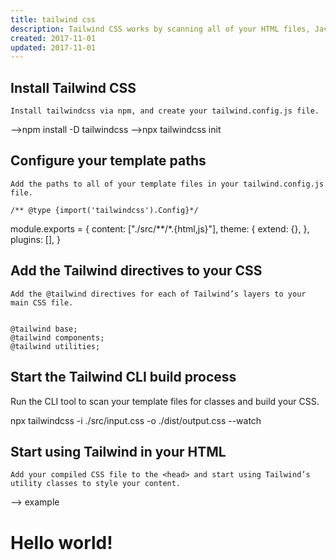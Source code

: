 ```yaml
---
title: tailwind css
description: Tailwind CSS works by scanning all of your HTML files, JavaScript components, and any other templates for class names, generating the corresponding styles and then writing them to a static CSS file.Helpful in making responsive .
created: 2017-11-01
updated: 2017-11-01
---
```


##  Install Tailwind CSS
    Install tailwindcss via npm, and create your tailwind.config.js file.

-->npm install -D tailwindcss
-->npx tailwindcss init

##  Configure your template paths
    Add the paths to all of your template files in your tailwind.config.js file.

    /** @type {import('tailwindcss').Config}*/ 
  module.exports = {
  content: ["./src/**/*.{html,js}"],
  theme: {
    extend: {},
  },
  plugins: [],
  }

##  Add the Tailwind directives to your CSS
    Add the @tailwind directives for each of Tailwind’s layers to your main CSS file.


    @tailwind base;
    @tailwind components;
    @tailwind utilities;

## Start the Tailwind CLI build process
   Run the CLI tool to scan your template files for classes and build your CSS.

   npx tailwindcss -i ./src/input.css -o ./dist/output.css --watch


##  Start using Tailwind in your HTML
    Add your compiled CSS file to the <head> and start using Tailwind’s utility classes to style your content. 
    
      
--> example
<!doctype html>
<html>
<head>
  <meta charset="UTF-8">
  <meta name="viewport" content="width=device-width, initial-scale=1.0">
  <link href="/dist/output.css" rel="stylesheet">
</head>
<body>
  <h1 class="text-3xl font-bold underline">
    Hello world!
  </h1>
</body>
</html>